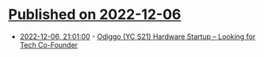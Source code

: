 # [Published on 2022-12-06](index.md)

* [2022-12-06, 21:01:00](https://news.ycombinator.com/item?id=33886973) - [Odiggo (YC S21) Hardware Startup – Looking for Tech Co-Founder](https://news.ycombinator.com/item?id=33886973)
